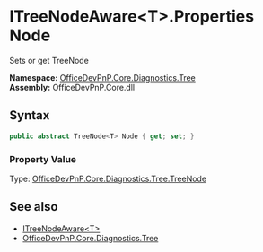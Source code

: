 # ITreeNodeAware&lt;T&gt;.Properties Node
 Sets or get TreeNode   

**Namespace:** [OfficeDevPnP.Core.Diagnostics.Tree](OfficeDevPnP.Core.Diagnostics.Tree.md)  
**Assembly:** OfficeDevPnP.Core.dll  
## Syntax
```C#
public abstract TreeNode<T> Node { get; set; }
```

### Property Value
Type: [OfficeDevPnP.Core.Diagnostics.Tree.TreeNode<T>](OfficeDevPnP.Core.Diagnostics.Tree.TreeNode_cdcab78f.md)  

## See also
- [ITreeNodeAware&lt;T&gt;](OfficeDevPnP.Core.Diagnostics.Tree.ITreeNodeAware_cdcab78f.md) 
- [OfficeDevPnP.Core.Diagnostics.Tree](OfficeDevPnP.Core.Diagnostics.Tree.md) 
